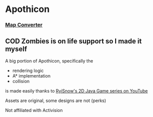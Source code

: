 # Apothicon
### [Map Converter](https://github.com/erictatchell/apothicon-map-builder)

## COD Zombies is on life support so I made it myself

A big portion of Apothicon, specifically the 
- rendering logic
- A* implementation
- collision

is made easily thanks to [RyiSnow's 2D Java Game series on YouTube]([https://www.youtube.com/@RyiSnow](https://www.youtube.com/watch?v=om59cwR7psI&list=PL_QPQmz5C6WUF-pOQDsbsKbaBZqXj4qSq))

Assets are original, some designs are not (perks)

Not affiliated with Activision

